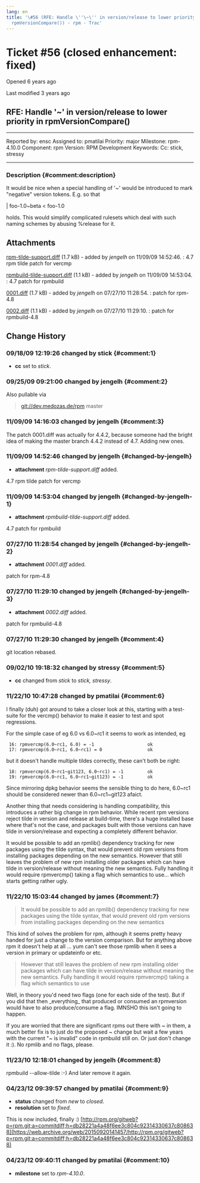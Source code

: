 ```yaml
---
lang: en
title: '\#56 (RFE: Handle \''\~\'' in version/release to lower priority in
  rpmVersionCompare()) - rpm - Trac'
---
```


Ticket \#56 (closed enhancement: fixed)
=======================================

Opened 6 years ago

Last modified 3 years ago

RFE: Handle \'\~\' in version/release to lower priority in rpmVersionCompare()
------------------------------------------------------------------------------

  -------------- ------- -------------- -----------------
  Reported by:   ensc    Assigned to:   pmatilai
  Priority:      major   Milestone:     rpm-4.10.0
  Component:     rpm     Version:       RPM Development
  Keywords:              Cc:            stick, stressy
                                        
  -------------- ------- -------------- -----------------

### Description {#comment:description}

It would be nice when a special handling of \'\~\' would be introduced
to mark \"negative\" version tokens. E.g. so that

\| foo-1.0\~beta \< foo-1.0

holds. This would simplify complicated rulesets which deal with such
naming schemes by abusing %release for it.

Attachments
-----------

[rpm-tilde-support.diff](/attachment/ticket/56/rpm-tilde-support.diff "View attachment") (1.7 kB) - added by *jengelh* on 11/09/09 14:52:46.
:   4.7 rpm tilde patch for vercmp

[rpmbuild-tilde-support.diff](/attachment/ticket/56/rpmbuild-tilde-support.diff "View attachment") (1.1 kB) - added by *jengelh* on 11/09/09 14:53:04.
:   4.7 patch for rpmbuild

[0001.diff](/attachment/ticket/56/0001.diff "View attachment") (1.7 kB) - added by *jengelh* on 07/27/10 11:28:54.
:   patch for rpm-4.8

[0002.diff](/attachment/ticket/56/0002.diff "View attachment") (1.1 kB) - added by *jengelh* on 07/27/10 11:29:10.
:   patch for rpmbuild-4.8

Change History
--------------

### 09/18/09 12:19:26 changed by stick {#comment:1}

-   **cc** set to *stick*.

### 09/25/09 09:21:00 changed by jengelh {#comment:2}

Also pullable via

> [git://dev.medozas.de/rpm](https://web.archive.org/web/20150920141457/git://dev.medozas.de/rpm)
> master

### 11/09/09 14:16:03 changed by jengelh {#comment:3}

The patch 0001.diff was actually for 4.4.2, because someone had the
bright idea of making the master branch 4.4.2 instead of 4.7. Adding new
ones.

### 11/09/09 14:52:46 changed by jengelh {#changed-by-jengelh}

-   **attachment** *rpm-tilde-support.diff* added.

4.7 rpm tilde patch for vercmp

### 11/09/09 14:53:04 changed by jengelh {#changed-by-jengelh-1}

-   **attachment** *rpmbuild-tilde-support.diff* added.

4.7 patch for rpmbuild

### 07/27/10 11:28:54 changed by jengelh {#changed-by-jengelh-2}

-   **attachment** *0001.diff* added.

patch for rpm-4.8

### 07/27/10 11:29:10 changed by jengelh {#changed-by-jengelh-3}

-   **attachment** *0002.diff* added.

patch for rpmbuild-4.8

### 07/27/10 11:29:30 changed by jengelh {#comment:4}

git location rebased.

### 09/02/10 19:18:32 changed by stressy {#comment:5}

-   **cc** changed from *stick* to *stick, stressy*.

### 11/22/10 10:47:28 changed by pmatilai {#comment:6}

I finally (duh) got around to take a closer look at this, starting with
a test-suite for the vercmp() behavior to make it easier to test and
spot regressions.

For the simple case of eg 6.0 vs 6.0\~rc1 it seems to work as intended,
eg

     16: rpmvercmp(6.0~rc1, 6.0) = -1                    ok
     17: rpmvercmp(6.0~rc1, 6.0~rc1) = 0                 ok

but it doesn\'t handle multiple tildes correctly, these can\'t both be
right:

     18: rpmvercmp(6.0~rc1~git123, 6.0~rc1) = -1         ok
     19: rpmvercmp(6.0~rc1, 6.0~rc1~git123) = -1         ok

Since mirroring dpkg behavior seems the sensible thing to do here,
6.0\~rc1 should be considered newer than 6.0\~rc1\~git123 afaict.

Another thing that needs considering is handling compatibility, this
introduces a rather big change in rpm behavior. While recent rpm
versions reject tilde in version and release at build-time, there\'s a
huge installed base where that\'s not the case, and packages built with
those versions can have tilde in version/release and expecting a
completely different behavior.

It would be possible to add an rpmlib() dependency tracking for new
packages using the tilde syntax, that would prevent old rpm versions
from installing packages depending on the new semantics. However that
still leaves the problem of new rpm installing older packages which can
have tilde in version/release without meaning the new semantics. Fully
handling it would require rpmvercmp() taking a flag which semantics to
use\... which starts getting rather ugly.

### 11/22/10 15:03:44 changed by james {#comment:7}

> It would be possible to add an rpmlib() dependency tracking for new
> packages using the tilde syntax, that would prevent old rpm versions
> from installing packages depending on the new semantics

This kind of solves the problem for rpm, although it seems pretty heavy
handed for just a change to the version comparison. But for anything
above rpm it doesn\'t help at all \... yum can\'t see those rpmlib when
it sees a version in primary or updateinfo or etc.

> However that still leaves the problem of new rpm installing older
> packages which can have tilde in version/release without meaning the
> new semantics. Fully handling it would require rpmvercmp() taking a
> flag which semantics to use

Well, in theory you\'d need two flags (one for each side of the test).
But if you did that then \_everything\_ that produced or consumed an
rpmversion would have to also produce/consume a flag. IMNSHO this isn\'t
going to happen.

If you are worried that there are significant rpms out there with \~ in
them, a much better fix is to just do the proposed \~ change but wait a
few years with the current \"\~ is invalid\" code in rpmbuild still on.
Or just don\'t change it :). No rpmlib and no flags, please.

### 11/23/10 12:18:01 changed by jengelh {#comment:8}

rpmbuild \--allow-tilde :-) And later remove it again.

### 04/23/12 09:39:57 changed by pmatilai {#comment:9}

-   **status** changed from *new* to *closed*.
-   **resolution** set to *fixed*.

This is now included, finally :)
[http://rpm.org/gitweb?p=rpm.git;a=commitdiff;h=db28221a4a48f6ee3c804c92314330637c808638](https://web.archive.org/web/20150920141457/http://rpm.org/gitweb?p=rpm.git;a=commitdiff;h=db28221a4a48f6ee3c804c92314330637c808638)

### 04/23/12 09:40:11 changed by pmatilai {#comment:10}

-   **milestone** set to *rpm-4.10.0*.
